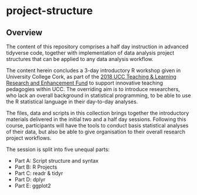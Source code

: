 # project-structure

## Overview

The content of this repository comprises a half day instruction in advanced tidyverse code, together with implementation of data analysis project structures that can be applied to any data analysis workflow.

The content herein concludes a 3-day introductory R workshop given in University College Cork, as part of the [2018 UCC Teaching & Learning Research and Enhancement Fund](https://www.ucc.ie/en/teachlearn/projects/tlrefund/ "Link to the UCC grant") to support innovative teaching pedagogies within UCC. The overriding aim is to introduce researchers, who lack an overall background in statistical programming, to be able to use the R statistical language in their day-to-day analyses.

The files, data and scripts in this collection brings together the introductory materials delivered in the initial two and a half day sessions. Following this course, participants will have the tools to conduct basis statistical analyses of their data, but also be able to give organisation to their overall research project workflows.

The session is split into five unequal parts:
+ Part A: Script structure and syntax
+ Part B: R Projects
+ Part C: readr & tidyr
+ Part D: dplyr
+ Part E: ggplot2

